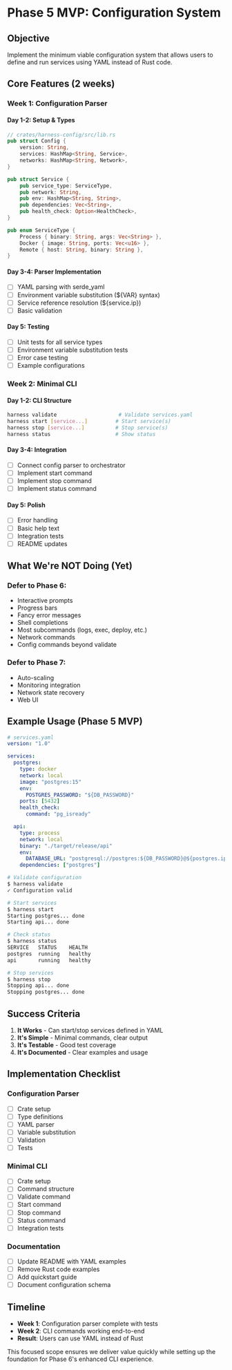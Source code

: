 # Phase 5 MVP: Configuration System

## Objective

Implement the minimum viable configuration system that allows users to define and run services using YAML instead of Rust code.

## Core Features (2 weeks)

### Week 1: Configuration Parser

#### Day 1-2: Setup & Types
```rust
// crates/harness-config/src/lib.rs
pub struct Config {
    version: String,
    services: HashMap<String, Service>,
    networks: HashMap<String, Network>,
}

pub struct Service {
    pub service_type: ServiceType,
    pub network: String,
    pub env: HashMap<String, String>,
    pub dependencies: Vec<String>,
    pub health_check: Option<HealthCheck>,
}

pub enum ServiceType {
    Process { binary: String, args: Vec<String> },
    Docker { image: String, ports: Vec<u16> },
    Remote { host: String, binary: String },
}
```

#### Day 3-4: Parser Implementation
- [ ] YAML parsing with serde_yaml
- [ ] Environment variable substitution (${VAR} syntax)
- [ ] Service reference resolution (${service.ip})
- [ ] Basic validation

#### Day 5: Testing
- [ ] Unit tests for all service types
- [ ] Environment variable substitution tests
- [ ] Error case testing
- [ ] Example configurations

### Week 2: Minimal CLI

#### Day 1-2: CLI Structure
```bash
harness validate                    # Validate services.yaml
harness start [service...]         # Start service(s)
harness stop [service...]          # Stop service(s)  
harness status                     # Show status
```

#### Day 3-4: Integration
- [ ] Connect config parser to orchestrator
- [ ] Implement start command
- [ ] Implement stop command
- [ ] Implement status command

#### Day 5: Polish
- [ ] Error handling
- [ ] Basic help text
- [ ] Integration tests
- [ ] README updates

## What We're NOT Doing (Yet)

### Defer to Phase 6:
- Interactive prompts
- Progress bars
- Fancy error messages
- Shell completions
- Most subcommands (logs, exec, deploy, etc.)
- Network commands
- Config commands beyond validate

### Defer to Phase 7:
- Auto-scaling
- Monitoring integration
- Network state recovery
- Web UI

## Example Usage (Phase 5 MVP)

```yaml
# services.yaml
version: "1.0"

services:
  postgres:
    type: docker
    network: local
    image: "postgres:15"
    env:
      POSTGRES_PASSWORD: "${DB_PASSWORD}"
    ports: [5432]
    health_check:
      command: "pg_isready"

  api:
    type: process
    network: local  
    binary: "./target/release/api"
    env:
      DATABASE_URL: "postgresql://postgres:${DB_PASSWORD}@${postgres.ip}:5432/db"
    dependencies: ["postgres"]
```

```bash
# Validate configuration
$ harness validate
✓ Configuration valid

# Start services
$ harness start
Starting postgres... done
Starting api... done

# Check status
$ harness status
SERVICE   STATUS    HEALTH
postgres  running   healthy
api       running   healthy

# Stop services
$ harness stop
Stopping api... done
Stopping postgres... done
```

## Success Criteria

1. **It Works** - Can start/stop services defined in YAML
2. **It's Simple** - Minimal commands, clear output
3. **It's Testable** - Good test coverage
4. **It's Documented** - Clear examples and usage

## Implementation Checklist

### Configuration Parser
- [ ] Crate setup
- [ ] Type definitions  
- [ ] YAML parser
- [ ] Variable substitution
- [ ] Validation
- [ ] Tests

### Minimal CLI
- [ ] Crate setup
- [ ] Command structure
- [ ] Validate command
- [ ] Start command
- [ ] Stop command
- [ ] Status command
- [ ] Integration tests

### Documentation
- [ ] Update README with YAML examples
- [ ] Remove Rust code examples
- [ ] Add quickstart guide
- [ ] Document configuration schema

## Timeline

- **Week 1**: Configuration parser complete with tests
- **Week 2**: CLI commands working end-to-end
- **Result**: Users can use YAML instead of Rust

This focused scope ensures we deliver value quickly while setting up the foundation for Phase 6's enhanced CLI experience.